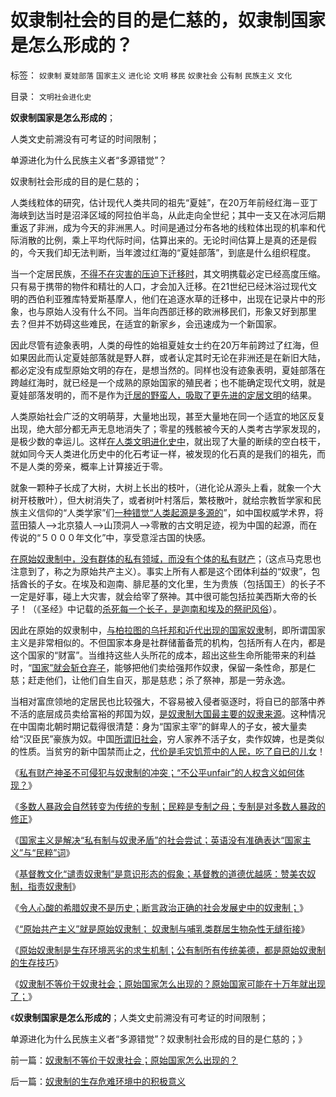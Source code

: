 # 奴隶制社会的目的是仁慈的，奴隶制国家是怎么形成的？

标签： `奴隶制` `夏娃部落` `国家主义` `进化论` `文明` `移民` `奴隶社会` `公有制` `民族主义` `文化` 

目录： `文明社会进化史`

**奴隶制国家是怎么形成的**；

人类文史前溯没有可考证的时间限制；

单源进化为什么民族主义者“多源错觉”？

奴隶制社会形成的目的是仁慈的；

人类线粒体的研究，估计现代人类共同的祖先“夏娃”，在20万年前经红海－亚丁海峡到达当时是沼泽区域的阿拉伯半岛，从此走向全世纪；其中一支又在冰河后期重返了非洲，成为今天的非洲黑人。时间是通过分布各地的线粒体出现的机率和代际消散的比例，乘上平均代际时间，估算出来的。无论时间估算上是真的还是假的，今天我们却无法判断，当年渡过红海的“夏娃部落”，到底是什么组织程度。

当一个定居民族，[不得不在灾害的压迫下迁移时](../../../2008/9/27/太空轨道上的面子工程.md)，其文明携载必定已经高度压缩。只有易于携带的物件和精壮的人口，才会加入迁移。在21世纪已经沐浴过现代文明的西伯利亚雅库特爱斯基摩人，他们在追逐水草的迁移中，出现在记录片中的形象，也与原始人没有什么不同。当年向西部迁移的欧洲移民们，形象又好到那里去？但并不妨碍这些难民，在适宜的新家乡，会迅速成为一个新国家。

因此尽管有迹象表明，人类的母性的始祖夏娃女士约在20万年前跨过了红海，但如果因此而认定夏娃部落就是野人群，或者认定其时无论在非洲还是在新旧大陆，都必定没有成型原始文明的存在，是想当然的。同样也没有迹象表明，夏娃部落在跨越红海时，就已经是一个成熟的原始国家的殖民者；也不能确定现代文明，就是夏娃部落发明的，而不是作为[迁居的野蛮人，吸取了更先进的定居文明](../../../2008/9/25/人类为什么要移民太空？人类为什么要移民？.md)的结果。

人类原始社会广泛的文明萌芽，大量地出现，甚至大量地在同一个适宜的地区反复出现，绝大部分都无声无息地消失了；零星的残骸被今天的人类考古学家发现的，是极少数的幸运儿。这样[在人类文明进化史中](../../../2010/4/7/文明接触总是以高级文明消灭落后文明为终局.md)，就出现了大量的断续的空白枝干，就如同今天人类进化历史中的化石考证一样，被发现的化石真的是我们的祖先，而不是人类的旁亲，概率上计算接近于零。

就象一颗种子长成了大树，大树上长出的枝叶，（进化论从源头上看，就象一个大树开枝散叶），但大树消失了，或者树叶村落后，繁枝散叶，就给宗教哲学家和民族主义信仰的“人类学家”们[一种错觉“人类起源是多源的](../../../2010/2/9/文明进化的途径：多点出现单源传播，和古埃及.md)”，如中国权威学术界，将蓝田猿人——>北京猿人——>山顶洞人——>零散的古文明足迹，视为中国的起源，而在传说的“５０００年文化”中，享受意淫古国的快感。

[在原始奴隶制中，没有群体的私有领域，而没有个体的私有财产](../../../2010/1/19/原始人类社会具有公有制和私有制的双重性.md)；（这点马克思也注意到了，称之为原始共产主义）。事实上所有人都是这个团体利益的“奴隶”，包括酋长的子女。在埃及和迦南、腓尼基的文化里，生为贵族（包括国王）的长子不一定是好事，碰上大灾害，就会给宰了祭神。其中很可能包括拉美西斯大帝的长子！（《圣经》中记载的[杀死每一个长子，是迦南和埃及的祭祀风俗](../../../2010/4/30/亚特兰蒂斯世界末日的一刻.md)）。

因此在原始的奴隶制中，[与柏拉图的乌托邦和近代出现的国家奴隶](../../../2010/8/8/近2500年是公有制瓦解的历史.md)制，即所谓国家主义是非常相似的。不但国家本身是社群储蓄备荒的机构，包括所有人在内，都是这个国家的“财富”。当维持这些人头所花的成本，超出这些生命所能带来的利益时，“[国家”就会斩仓弃子](../../../2009/6/30/不惜一切代价牺牲全民族利益是卖国！叛国！.md)，能够把他们卖给强邦作奴隶，保留一条性命，那是仁慈；赶走他们，让他们自生自灭，那是慈悲；杀了祭神，那是一劳永逸。

当相对富庶领地的定居民也比较强大，不容易被入侵者驱逐时，将自已的部落中养不活的底层成员卖给富裕的邦国为奴，[是奴隶制大国最主要的奴隶来源](../../../2010/2/9/国家在文明之初应对虚拟的危机而出现.md)。这种情况在中国南北朝时期记载得很清楚：身为“国家主宰”的鲜卑人的子女，被大量卖给“汉臣民”豪族为奴。中国[所谓旧社会](../../../2010/10/29/“旧社会”未必真的腐败黑暗；.md)，穷人家养不活子女，卖作奴婢，也是类似的性质。当贫穷的新中国禁而止之，[代价是毛灾饥荒中的人民，吃了自已的儿女](../../../2010/4/24/后工业化时代应该从1933年真正开始.md)！

《[私有财产神圣不可侵犯与奴隶制的冲突；“不公平unfair”的人权含义如何体现？](../../../2011/7/20/私有制与奴隶制的矛盾和unfair的含义.md)》

《[多数人暴政会自然转变为传统的专制；民粹是专制之母；专制是对多数人暴政的修正](../../../2011/7/20/多数人暴政会自然转变为专制.md)》

《[国家主义是解决“私有制与奴隶矛盾”的社会尝试；英语没有准确表达“国家主义”与“民粹”词](../../../2011/7/20/国家主义为“私有制与奴隶矛盾”的尝试.md)》

《[基督教文化“谴责奴隶制”是意识形态的假象；基督教的道德优越感：赞美农奴制，指责奴隶制](../../../2011/7/21/基督教意识形态对奴隶制的偏见.md)》

《[令人心酸的希腊奴隶不是历史；断言政治正确的社会发展史中的奴隶制；](../../../2011/7/21/令人心酸的希腊奴隶不是历史.md)》

《[“原始共产主义”就是原始奴隶制；
奴隶制与哺乳类群居生物杂性无缝衔接](../../../2011/7/21/“原始共产主义”就是原始奴隶制.md)》

《[原始奴隶制是生存环境恶劣的求生机制；公有制所有传统美德，都是原始奴隶制的生存技巧](../../../2011/7/22/奴隶制是生存环境恶劣的求生机制.md)》

《[奴隶制不等价于奴隶社会；原始国家怎么出现的？原始国家可能在十万年就出现了；](../../../2011/7/22/奴隶制不等价于奴隶社会；原始国家怎么出现的？.md)》

《**奴隶制国家是怎么形成的**；人类文史前溯没有可考证的时间限制；

单源进化为什么民族主义者“多源错觉”？奴隶制社会形成的目的是仁慈的；》



前一篇：[奴隶制不等价于奴隶社会；原始国家怎么出现的？](../../../2011/7/22/奴隶制不等价于奴隶社会；原始国家怎么出现的？.md)

后一篇：[奴隶制的生存危难环境中的积极意义](../../../2011/7/23/奴隶制的生存危难环境中的积极意义.md)